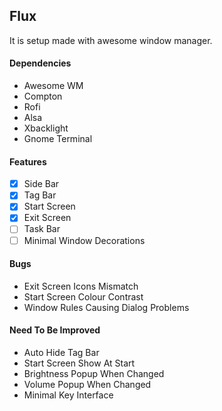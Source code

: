 ## Flux

It is setup made with awesome window manager.

#### Dependencies

* Awesome WM
* Compton
* Rofi
* Alsa
* Xbacklight
* Gnome Terminal

#### Features

- [x] Side Bar
- [x] Tag Bar
- [x] Start Screen
- [x] Exit Screen
- [ ] Task Bar
- [ ] Minimal Window Decorations

#### Bugs 

- Exit Screen Icons Mismatch
- Start Screen Colour Contrast
- Window Rules Causing Dialog Problems

#### Need To Be Improved

- Auto Hide Tag Bar
- Start Screen Show At Start
- Brightness Popup When Changed
- Volume Popup When Changed
- Minimal Key Interface

